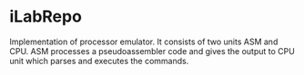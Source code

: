 # iLabRepo
Implementation of processor emulator. 
It consists of two units ASM and CPU.
ASM processes a pseudoassembler code and gives the output to CPU unit which parses and executes the commands.
